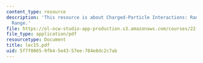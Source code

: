 ```yaml
---
content_type: resource
description: 'This resource is about Charged-Particle Interactions: Radiation Loss,
  Range.'
file: https://ol-ocw-studio-app-production.s3.amazonaws.com/courses/22-101-applied-nuclear-physics-fall-2006/5f7f00659fb45e4357ee784e8dc2c7ab_lec15.pdf
file_type: application/pdf
resourcetype: Document
title: lec15.pdf
uid: 5f7f0065-9fb4-5e43-57ee-784e8dc2c7ab
---
```

